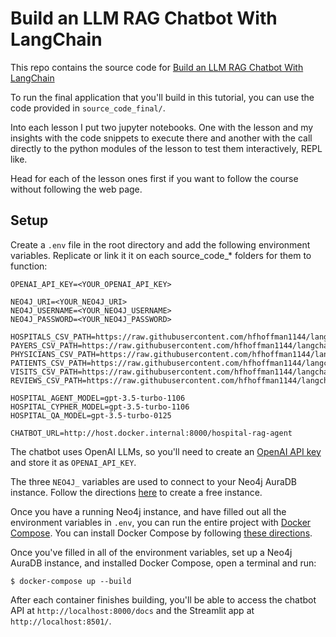 # Build an LLM RAG Chatbot With LangChain

This repo contains the source code for [Build an LLM RAG Chatbot With LangChain](https://realpython.com/build-llm-rag-chatbot-with-langchain/)

To run the final application that you'll build in this tutorial, you can use the code provided in `source_code_final/`.

Into each lesson I put two jupyter notebooks. One with the lesson and my insights with the code snippets to execute there and another with the call directly to the python modules of the lesson to test them interactively, REPL like.

Head for each of the lesson ones first if you want to follow the course without following the web page. 


## Setup

Create a `.env` file in the root directory and add the following environment variables. Replicate or link it it on each source_code_* folders for them to function:

```.env
OPENAI_API_KEY=<YOUR_OPENAI_API_KEY>

NEO4J_URI=<YOUR_NEO4J_URI>
NEO4J_USERNAME=<YOUR_NEO4J_USERNAME>
NEO4J_PASSWORD=<YOUR_NEO4J_PASSWORD>

HOSPITALS_CSV_PATH=https://raw.githubusercontent.com/hfhoffman1144/langchain_neo4j_rag_app/main/data/hospitals.csv
PAYERS_CSV_PATH=https://raw.githubusercontent.com/hfhoffman1144/langchain_neo4j_rag_app/main/data/payers.csv
PHYSICIANS_CSV_PATH=https://raw.githubusercontent.com/hfhoffman1144/langchain_neo4j_rag_app/main/data/physicians.csv
PATIENTS_CSV_PATH=https://raw.githubusercontent.com/hfhoffman1144/langchain_neo4j_rag_app/main/data/patients.csv
VISITS_CSV_PATH=https://raw.githubusercontent.com/hfhoffman1144/langchain_neo4j_rag_app/main/data/visits.csv
REVIEWS_CSV_PATH=https://raw.githubusercontent.com/hfhoffman1144/langchain_neo4j_rag_app/main/data/reviews.csv

HOSPITAL_AGENT_MODEL=gpt-3.5-turbo-1106
HOSPITAL_CYPHER_MODEL=gpt-3.5-turbo-1106
HOSPITAL_QA_MODEL=gpt-3.5-turbo-0125

CHATBOT_URL=http://host.docker.internal:8000/hospital-rag-agent
```

The chatbot uses OpenAI LLMs, so you'll need to create an [OpenAI API key](https://realpython.com/generate-images-with-dalle-openai-api/#get-your-openai-api-key) and store it as `OPENAI_API_KEY`. 

The three `NEO4J_` variables are used to connect to your Neo4j AuraDB instance. Follow the directions [here](https://neo4j.com/cloud/platform/aura-graph-database/?ref=docs-nav-get-started) to create a free instance.

Once you have a running Neo4j instance, and have filled out all the environment variables in `.env`, you can run the entire project with [Docker Compose](https://docs.docker.com/compose/). You can install Docker Compose by following [these directions](https://docs.docker.com/compose/install/).

Once you've filled in all of the environment variables, set up a Neo4j AuraDB instance, and installed Docker Compose, open a terminal and run:

```console
$ docker-compose up --build
```

After each container finishes building, you'll be able to access the chatbot API at `http://localhost:8000/docs` and the Streamlit app at `http://localhost:8501/`.
